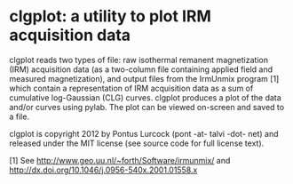 # clgplot: a utility to plot IRM acquisition data

clgplot reads two types of file: raw isothermal remanent magnetization
(IRM) acquisition data (as a two-column file containing applied field
and measured magnetization), and output files from the IrmUnmix program
[1] which contain a representation of IRM acquisition data as a sum of
cumulative log-Gaussian (CLG) curves. clgplot produces a plot of the
data and/or curves using pylab. The plot can be viewed on-screen and
saved to a file.

clgplot is copyright 2012 by Pontus Lurcock (pont -at- talvi -dot- net)
and released under the MIT license (see source code for full license
text).

[1] See http://www.geo.uu.nl/~forth/Software/irmunmix/ and
http://dx.doi.org/10.1046/j.0956-540x.2001.01558.x
